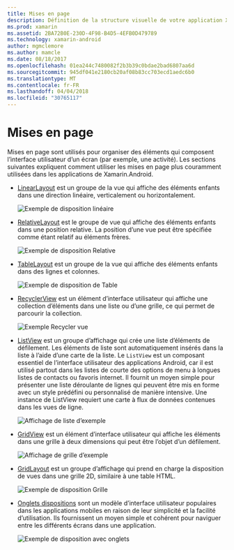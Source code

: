 ```yaml
---
title: Mises en page
description: Définition de la structure visuelle de votre application Xamarin.Android
ms.prod: xamarin
ms.assetid: 2BA72B0E-230D-4F98-B4D5-4EFB0D479789
ms.technology: xamarin-android
author: mgmclemore
ms.author: mamcle
ms.date: 08/18/2017
ms.openlocfilehash: 01ea244c7480082f2b3b39c0bdae2bad6807aa6d
ms.sourcegitcommit: 945df041e2180cb20af08b83cc703ecd1aedc6b0
ms.translationtype: MT
ms.contentlocale: fr-FR
ms.lasthandoff: 04/04/2018
ms.locfileid: "30765117"
---
```

# <a name="layouts"></a>Mises en page

Mises en page sont utilisés pour organiser des éléments qui composent l’interface utilisateur d’un écran (par exemple, une activité). Les sections suivantes expliquent comment utiliser les mises en page plus couramment utilisées dans les applications de Xamarin.Android.

-   [LinearLayout](~/android/user-interface/layouts/linear-layout.md) est un groupe de la vue qui affiche des éléments enfants dans une direction linéaire, verticalement ou horizontalement.

    ![Exemple de disposition linéaire](images/linear-layout.png)

-   [RelativeLayout](~/android/user-interface/layouts/relative-layout.md) est le groupe de vue qui affiche des éléments enfants dans une position relative. La position d’une vue peut être spécifiée comme étant relatif au éléments frères.

    ![Exemple de disposition Relative](images/relative-layout.png)

-   [TableLayout](~/android/user-interface/layouts/table-layout.md) est un groupe de la vue qui affiche des éléments enfants dans des lignes et colonnes.

    ![Exemple de disposition de Table](images/table-layout.png)

-   [RecyclerView](~/android/user-interface/layouts/recycler-view/index.md) est un élément d’interface utilisateur qui affiche une collection d’éléments dans une liste ou d’une grille, ce qui permet de parcourir la collection.

    ![Exemple Recycler vue](images/recycler-view.png)

-   [ListView](~/android/user-interface/layouts/list-view/index.md) est un groupe d’affichage qui crée une liste d’éléments de défilement. Les éléments de liste sont automatiquement insérés dans la liste à l’aide d’une carte de la liste. Le `ListView` est un composant essentiel de l’interface utilisateur des applications Android, car il est utilisé partout dans les listes de courte des options de menu à longues listes de contacts ou favoris internet. Il fournit un moyen simple pour présenter une liste déroulante de lignes qui peuvent être mis en forme avec un style prédéfini ou personnalisé de manière intensive. Une instance de ListView requiert une carte à flux de données contenues dans les vues de ligne.

    ![Affichage de liste d’exemple](images/list-view.png)

-   [GridView](~/android/user-interface/layouts/grid-view.md) est un élément d’interface utilisateur qui affiche les éléments dans une grille à deux dimensions qui peut être l’objet d’un défilement.

    ![Affichage de grille d’exemple](images/grid-view.png)

-   [GridLayout](~/android/user-interface/layouts/grid-layout.md) est un groupe d’affichage qui prend en charge la disposition de vues dans une grille 2D, similaire à une table HTML.

    ![Exemple de disposition Grille](images/grid-layout.png)

-   [Onglets dispositions](~/android/user-interface/layouts/tab-layout/index.md) sont un modèle d’interface utilisateur populaires dans les applications mobiles en raison de leur simplicité et la facilité d’utilisation. Ils fournissent un moyen simple et cohérent pour naviguer entre les différents écrans dans une application.

    ![Exemple de disposition avec onglets](images/tabbed-layout.png)
 
